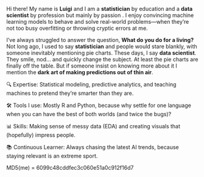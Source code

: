 Hi there! My name is **Luigi** and I am a **statistician** by education and a **data scientist** by profession but mainly by passion . I enjoy convincing machine learning models to behave and solve real-world problems—when they’re not too busy overfitting or throwing cryptic errors at me.

I’ve always struggled to answer the question, **What do you do for a living?** Not long ago, I used to say **statistician** and people would stare blankly, with someone inevitably mentioning pie charts. These days, I say **data scientist**. They smile, nod... and quickly change the subject. At least the pie charts are finally off the table. But if someone insist on knowing more about it I mention the **dark art of making predictions out of thin air**.

🔍 Expertise: Statistical modeling, predictive analytics, and teaching machines to pretend they’re smarter than they are.

🛠️ Tools I use: Mostly R and Python, because why settle for one language when you can have the best of both worlds (and twice the bugs)?

📊 Skills: Making sense of messy data (EDA) and creating visuals that (hopefully) impress people.

📚 Continuous Learner: Always chasing the latest AI trends, because staying relevant is an extreme sport.


MD5(me) = 6099c48cddfec3c060e51a0c912f16d7
